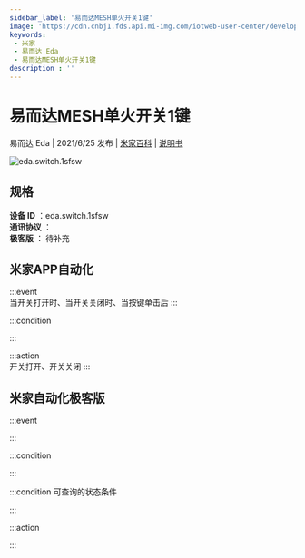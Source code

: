 ```yaml
---
sidebar_label: '易而达MESH单火开关1键'
image: 'https://cdn.cnbj1.fds.api.mi-img.com/iotweb-user-center/developer_16790700612310o4Lz5ga.png?GalaxyAccessKeyId=AKVGLQWBOVIRQ3XLEW&Expires=9223372036854775807&Signature=OPQaqC3+7nRngJWGzf5uzZ43Qfg='
keywords: 
 - 米家
 - 易而达 Eda
 - 易而达MESH单火开关1键
description : ''
---
```

# 易而达MESH单火开关1键

易而达 Eda | 2021/6/25 发布 | [米家百科](https://home.mi.com/webapp/content/baike/product/index.html?model=eda.switch.1sfsw) | [说明书](https://home.mi.com/views/introduction.html?model=eda.switch.1sfsw&region=cn)

![eda.switch.1sfsw](https://cdn.cnbj1.fds.api.mi-img.com/iotweb-user-center/developer_16790700612310o4Lz5ga.png?GalaxyAccessKeyId=AKVGLQWBOVIRQ3XLEW&Expires=9223372036854775807&Signature=OPQaqC3+7nRngJWGzf5uzZ43Qfg=)

## 规格  
> 
**设备 ID** ：eda.switch.1sfsw  
**通讯协议** ：  
**极客版**  ： 待补充 


## 米家APP自动化  

:::event  
当开关打开时、当开关关闭时、当按键单击后
:::

:::condition  

:::

:::action   
开关打开、开关关闭
:::

## 米家自动化极客版  

:::event  

:::

:::condition  

:::

:::condition 可查询的状态条件  

:::

:::action  

:::

        
